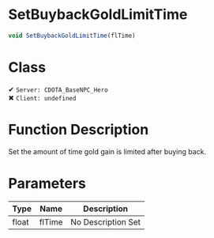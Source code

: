# SetBuybackGoldLimitTime
```js	
void SetBuybackGoldLimitTime(flTime)
```
# Class
✔ `Server: CDOTA_BaseNPC_Hero`  
✖ `Client: undefined`  

# Function Description
Set the amount of time gold gain is limited after buying back.
# Parameters
Type|Name|Description
--|--|--
float|flTime|No Description Set
